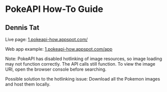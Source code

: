 # PokeAPI How-To Guide
## Dennis Tat  

Live page: [1.pokeapi-how.appspot.com/](http://1.pokeapi-how.appspot.com/)  

Web app example: [1.pokeapi-how.appspot.com/app](http://1.pokeapi-how.appspot.com/app)  

Note: PokeAPI has disabled hotlinking of image resources, so image loading may not function correctly. The API calls still function. To view the image URI, open the browser console before searching.  

Possible solution to the hotlinking issue: Download all the Pokemon images and host them locally.  
